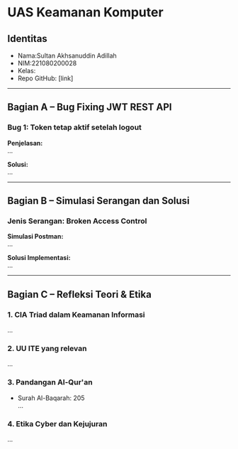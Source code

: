 # UAS Keamanan Komputer

## Identitas
- Nama:Sultan Akhsanuddin Adillah
- NIM:221080200028
- Kelas:
- Repo GitHub: [link]

---

## Bagian A – Bug Fixing JWT REST API

### Bug 1: Token tetap aktif setelah logout
**Penjelasan:**  
...

**Solusi:**  
...

---

## Bagian B – Simulasi Serangan dan Solusi

### Jenis Serangan: Broken Access Control  
**Simulasi Postman:**  
...

**Solusi Implementasi:**  
...

---

## Bagian C – Refleksi Teori & Etika

### 1. CIA Triad dalam Keamanan Informasi  
...

### 2. UU ITE yang relevan  
...

### 3. Pandangan Al-Qur'an  
- Surah Al-Baqarah: 205  
...

### 4. Etika Cyber dan Kejujuran  
...

